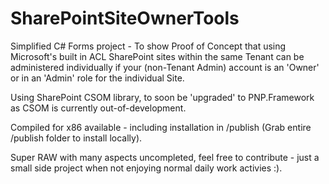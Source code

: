 # SharePointSiteOwnerTools
 
Simplified C# Forms project - To show Proof of Concept that using Microsoft's built in ACL SharePoint sites within the same Tenant can be administered individually if your (non-Tenant Admin) account is an 'Owner' or in an 'Admin' role for the individual Site.

Using SharePoint CSOM library, to soon be 'upgraded' to PNP.Framework as CSOM is currently out-of-development.

Compiled for x86 available - including installation in /publish  (Grab entire /publish folder to install locally).

Super RAW with many aspects uncompleted, feel free to contribute - just a small side project when not enjoying normal daily work activies :).
